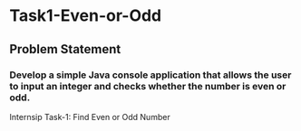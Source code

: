 # Task1-Even-or-Odd
## Problem Statement
### Develop a simple Java console application that allows the user to input an integer and checks whether the number is even or odd.
Internsip Task-1: Find Even or Odd Number

